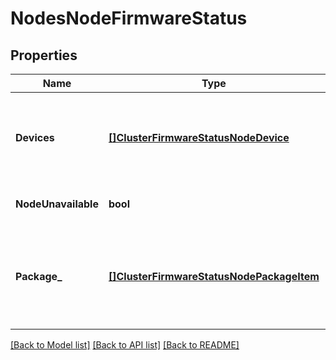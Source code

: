 # NodesNodeFirmwareStatus

## Properties
Name | Type | Description | Notes
------------ | ------------- | ------------- | -------------
**Devices** | [**[]ClusterFirmwareStatusNodeDevice**](ClusterFirmwareStatusNodeDevice.md) | List of the firmware status for hardware components on the node. | [optional] [default to null]
**NodeUnavailable** | **bool** | Node is unavailable. | [optional] [default to null]
**Package_** | [**[]ClusterFirmwareStatusNodePackageItem**](ClusterFirmwareStatusNodePackageItem.md) | List of the firmware binary information for the installed firmware package. | [optional] [default to null]

[[Back to Model list]](../README.md#documentation-for-models) [[Back to API list]](../README.md#documentation-for-api-endpoints) [[Back to README]](../README.md)


